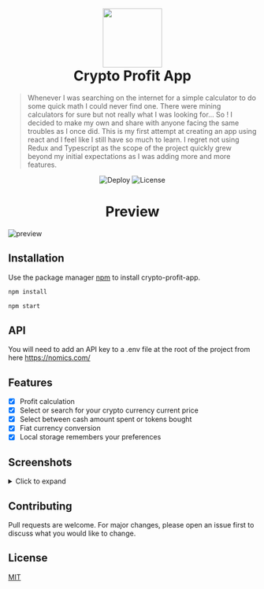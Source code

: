 <h1 align="center"> 
  <img src="https://user-images.githubusercontent.com/48698009/141694419-a0f94f09-c913-4da6-9f40-a63332cd696f.png" width="120" height="auto">
      <br />
  Crypto Profit App
</h1> 

> Whenever I was searching on the internet for a simple calculator to do some quick math I could never find one. There were mining calculators for sure but not really what I was looking for... So ! I decided to make my own and share with anyone facing the same troubles as I once did. This is my first attempt at creating an app using react and I feel like I still have so much to learn. I regret not using Redux and Typescript as the scope of the project quickly grew beyond my initial expectations as I was adding more and more features.

<div align="center">
<img alt="Deploy" src="https://github.com/fcancelinha/crypto-profit/actions/workflows/gh-deploy.yml/badge.svg">
<img alt="License" src="https://img.shields.io/badge/License-MIT-brightgreen.svg">
</div>

<h1 align="center"> 
  Preview
</h1> 

<img alt="preview" src="/src/assets/preview/crypto.apng">


## Installation

Use the package manager [npm](https://www.npmjs.com/) to install crypto-profit-app.

```bash
npm install
```
```bash
npm start
```

## API 

You will need to add an API key to a .env file at the root of the project from here https://nomics.com/

## Features

- [x] Profit calculation
- [x] Select or search for your crypto currency current price
- [x] Select between cash amount spent or tokens bought
- [x] Fiat currency conversion
- [x] Local storage remembers your preferences

## Screenshots

<details>
<summary>Click to expand</summary>
  
![1](https://user-images.githubusercontent.com/48698009/141378092-51ff741a-a458-4511-8c56-b9e0084b83ea.png)
![2](https://user-images.githubusercontent.com/48698009/141378108-7d8dd13c-7a9b-4c96-8e7c-76eb07f485af.png)
![3](https://user-images.githubusercontent.com/48698009/141378122-10be7bcb-814b-45b4-9f99-653f35ca0e9c.png)
![4](https://user-images.githubusercontent.com/48698009/141378128-1048e89e-2390-4622-94bd-d56333cbf7f6.png)
![5](https://user-images.githubusercontent.com/48698009/141378245-9b98c35c-96dd-4685-89f1-afad490922c1.png)

</details>


## Contributing
Pull requests are welcome. For major changes, please open an issue first to discuss what you would like to change.

## License
[MIT](https://choosealicense.com/licenses/mit/)
